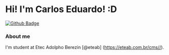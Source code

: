 # Hi! I'm Carlos Eduardo! :D
[![Github Badge](https://img.shields.io/badge/-Github-000?style=flat-square&logo=Github&logoColor=white&link=https://github.com/KaduVieira13)](https://github.com/KaduVieira13)



### About me

I'm  student at Etec Adolpho Berezin [@eteab] (https://eteab.com.br/cms//).



